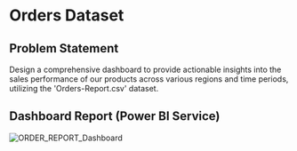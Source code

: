 # Orders Dataset
## Problem Statement
Design a comprehensive dashboard to provide actionable insights into the sales performance of our products across various regions and time periods, utilizing the 'Orders-Report.csv' dataset.
## Dashboard Report (Power BI Service)
![ORDER_REPORT_Dashboard](https://github.com/Pranav-7890/PowerBI_Projects/assets/110085408/cb2ca25b-025b-4f40-9a02-ab5e8e80004d)

